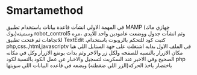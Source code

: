 # Smartamethod
في المهمة الاولي انشآت قاعدة بيانات باستخدام تطبيق MAMP (جهازي ماك بوك)وسميته robot_control5 وثم انشآت جدول ووضعت عامودين واحد للايدي ،مره للاتجاهات
ثم فتحت تطبيق TextEdit ،كتبت كود للتحكم بالروبوت باستخدام php,css،,html,javascriptv في الملف الاول بدايه اشتغلت على جهة الستايل اللي هيا مكان الازرار بالنسبه للصفحه ولكل زر والاخر وثم بدات بوضع الازرار وكل في مكانه الصحيح وفي الاخير عند السكربت لتسجيل والاخبار عن عمل الكود
بالنسبة لكود php باختصار ياخذ الحركه(الزر اللي ضغطته) ويضعه في قاعده البيانات اللي سويتها 
